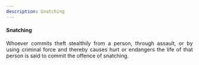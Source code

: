 ```yaml
---
description: Snatching
---
```


#### Snatching
<div style="text-align: justify">

Whoever commits theft stealthily from a person, through assault, or by using criminal force and thereby causes hurt or endangers the life of that person is said to commit the offence of snatching.

</div>
